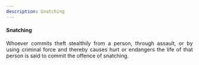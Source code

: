 ```yaml
---
description: Snatching
---
```


#### Snatching
<div style="text-align: justify">

Whoever commits theft stealthily from a person, through assault, or by using criminal force and thereby causes hurt or endangers the life of that person is said to commit the offence of snatching.

</div>
